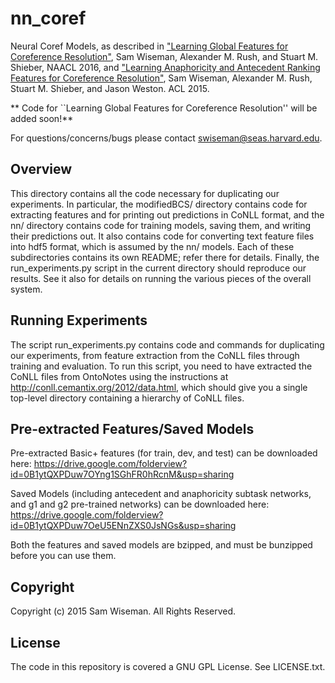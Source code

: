 # nn_coref
Neural Coref Models, as described in 
["Learning Global Features for Coreference Resolution"](http://nlp.seas.harvard.edu/papers/corefmain.pdf), Sam Wiseman, Alexander M. Rush, and Stuart M. Shieber, NAACL 2016,
and
["Learning Anaphoricity and Antecedent Ranking Features for Coreference Resolution"](http://people.seas.harvard.edu/~srush/acl15.pdf), Sam Wiseman, Alexander M. Rush, Stuart M. Shieber, and Jason Weston. ACL 2015.

** Code for ``Learning Global Features for Coreference Resolution'' will be added soon!**

For questions/concerns/bugs please contact swiseman@seas.harvard.edu.


## Overview

This directory contains all the code necessary for duplicating our experiments. In particular, the modifiedBCS/ directory contains code for extracting features and for printing out predictions in CoNLL format, and the nn/ directory contains code for training models, saving them, and writing their predictions out. It also contains code for converting text feature files into hdf5 format, which is assumed by the nn/ models. Each of these subdirectories contains its own README; refer there for details. Finally, the run_experiments.py script in the current directory should reproduce our results. See it also for details on running the various pieces of the overall system. 

## Running Experiments
The script run_experiments.py contains code and commands for duplicating our experiments, from feature extraction from the CoNLL files through training and evaluation. To run this script, you need to have extracted the CoNLL files from OntoNotes using the instructions at http://conll.cemantix.org/2012/data.html, which should give you a single top-level directory containing a hierarchy of CoNLL files.

## Pre-extracted Features/Saved Models
Pre-extracted Basic+ features (for train, dev, and test) can be downloaded here: https://drive.google.com/folderview?id=0B1ytQXPDuw7OYng1SGhFR0hRcnM&usp=sharing

Saved Models (including antecedent and anaphoricity subtask networks, and g1 and g2 pre-trained networks) can be downloaded here: https://drive.google.com/folderview?id=0B1ytQXPDuw7OeU5ENnZXS0JsNGs&usp=sharing

Both the features and saved models are bzipped, and must be bunzipped before you can use them.

## Copyright
Copyright (c) 2015 Sam Wiseman. All Rights Reserved.

## License
The code in this repository is covered a GNU GPL License. See LICENSE.txt.

